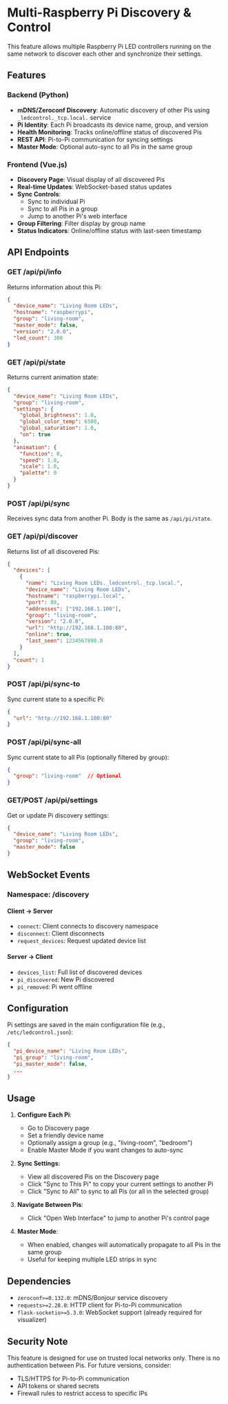 # Multi-Raspberry Pi Discovery & Control

This feature allows multiple Raspberry Pi LED controllers running on the same network to discover each other and synchronize their settings.

## Features

### Backend (Python)
- **mDNS/Zeroconf Discovery**: Automatic discovery of other Pis using `_ledcontrol._tcp.local.` service
- **Pi Identity**: Each Pi broadcasts its device name, group, and version
- **Health Monitoring**: Tracks online/offline status of discovered Pis
- **REST API**: Pi-to-Pi communication for syncing settings
- **Master Mode**: Optional auto-sync to all Pis in the same group

### Frontend (Vue.js)
- **Discovery Page**: Visual display of all discovered Pis
- **Real-time Updates**: WebSocket-based status updates
- **Sync Controls**: 
  - Sync to individual Pi
  - Sync to all Pis in a group
  - Jump to another Pi's web interface
- **Group Filtering**: Filter display by group name
- **Status Indicators**: Online/offline status with last-seen timestamp

## API Endpoints

### GET /api/pi/info
Returns information about this Pi:
```json
{
  "device_name": "Living Room LEDs",
  "hostname": "raspberrypi",
  "group": "living-room",
  "master_mode": false,
  "version": "2.0.0",
  "led_count": 300
}
```

### GET /api/pi/state
Returns current animation state:
```json
{
  "device_name": "Living Room LEDs",
  "group": "living-room",
  "settings": {
    "global_brightness": 1.0,
    "global_color_temp": 6500,
    "global_saturation": 1.0,
    "on": true
  },
  "animation": {
    "function": 0,
    "speed": 1.0,
    "scale": 1.0,
    "palette": 0
  }
}
```

### POST /api/pi/sync
Receives sync data from another Pi. Body is the same as `/api/pi/state`.

### GET /api/pi/discover
Returns list of all discovered Pis:
```json
{
  "devices": [
    {
      "name": "Living Room LEDs._ledcontrol._tcp.local.",
      "device_name": "Living Room LEDs",
      "hostname": "raspberrypi.local",
      "port": 80,
      "addresses": ["192.168.1.100"],
      "group": "living-room",
      "version": "2.0.0",
      "url": "http://192.168.1.100:80",
      "online": true,
      "last_seen": 1234567890.0
    }
  ],
  "count": 1
}
```

### POST /api/pi/sync-to
Sync current state to a specific Pi:
```json
{
  "url": "http://192.168.1.100:80"
}
```

### POST /api/pi/sync-all
Sync current state to all Pis (optionally filtered by group):
```json
{
  "group": "living-room"  // Optional
}
```

### GET/POST /api/pi/settings
Get or update Pi discovery settings:
```json
{
  "device_name": "Living Room LEDs",
  "group": "living-room",
  "master_mode": false
}
```

## WebSocket Events

### Namespace: /discovery

#### Client → Server
- `connect`: Client connects to discovery namespace
- `disconnect`: Client disconnects
- `request_devices`: Request updated device list

#### Server → Client
- `devices_list`: Full list of discovered devices
- `pi_discovered`: New Pi discovered
- `pi_removed`: Pi went offline

## Configuration

Pi settings are saved in the main configuration file (e.g., `/etc/ledcontrol.json`):

```json
{
  "pi_device_name": "Living Room LEDs",
  "pi_group": "living-room",
  "pi_master_mode": false,
  ...
}
```

## Usage

1. **Configure Each Pi**:
   - Go to Discovery page
   - Set a friendly device name
   - Optionally assign a group (e.g., "living-room", "bedroom")
   - Enable Master Mode if you want changes to auto-sync

2. **Sync Settings**:
   - View all discovered Pis on the Discovery page
   - Click "Sync to This Pi" to copy your current settings to another Pi
   - Click "Sync to All" to sync to all Pis (or all in the selected group)

3. **Navigate Between Pis**:
   - Click "Open Web Interface" to jump to another Pi's control page

4. **Master Mode**:
   - When enabled, changes will automatically propagate to all Pis in the same group
   - Useful for keeping multiple LED strips in sync

## Dependencies

- `zeroconf>=0.132.0`: mDNS/Bonjour service discovery
- `requests>=2.28.0`: HTTP client for Pi-to-Pi communication
- `flask-socketio>=5.3.0`: WebSocket support (already required for visualizer)

## Security Note

This feature is designed for use on trusted local networks only. There is no authentication between Pis. For future versions, consider:
- TLS/HTTPS for Pi-to-Pi communication
- API tokens or shared secrets
- Firewall rules to restrict access to specific IPs
